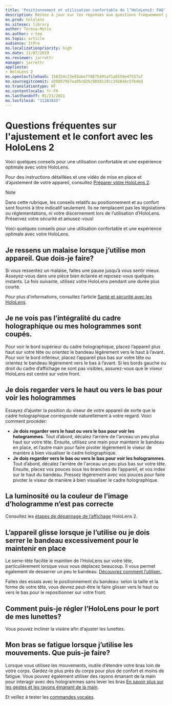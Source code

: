 ```yaml
---
title: 'Positionnement et utilisation confortable de l’HoloLens2: FAQ'
description: Restez à jour sur les réponses aux questions fréquemment posées sur l’ajustement de votre HoloLens 2 et profitez confortablement des expériences de reality mixed.
ms.prod: hololens
ms.sitesec: library
author: Teresa-Motiv
ms.author: v-tea
ms.topic: article
audience: ItPro
ms.localizationpriority: high
ms.date: 11/07/2019
ms.reviewer: jarrettr
manager: jarrettr
appliesto:
- HoloLens 2
ms.openlocfilehash: 158354c23e93abe770875491af1ab559e47557a7
ms.sourcegitcommit: d20057957aa05c025c9838119cc29264bc57b4bd
ms.translationtype: HT
ms.contentlocale: fr-FR
ms.lasthandoff: 01/21/2021
ms.locfileid: "11283835"
---
```

# Questions fréquentes sur l'ajustement et le confort avec les HoloLens 2

Voici quelques conseils pour une utilisation confortable et une expérience optimale avec votre HoloLens.

Pour des instructions détaillées et une vidéo de mise en place et d’ajustement de votre appareil, consultez [Préparer votre HoloLens 2](hololens2-setup.md).

> [!NOTE]
> Dans cette rubrique, les conseils relatifs au positionnement et au confort sont fournis à titre indicatif seulement. Ils ne remplacent pas les législations ou réglementations, ni votre discernement lors de l’utilisation d’HoloLens. Préservez votre sécurité et amusez-vous!

Voici quelques conseils pour une utilisation confortable et une expérience optimale avec votre HoloLens.

## Je ressens un malaise lorsque j’utilise mon appareil. Que dois-je faire?

Si vous ressentez un malaise, faites une pause jusqu’à vous sentir mieux. Asseyez-vous dans une pièce bien éclairée et reposez-vous quelques instants. La fois suivante, utilisez votre HoloLens pendant une durée plus courte.

Pour plus d’informations, consultez l’article [Santé et sécurité avec les HoloLens](https://go.microsoft.com/fwlink/p/?LinkId=746661).

## Je ne vois pas l’intégralité du cadre holographique ou mes hologrammes sont coupés.

Pour voir le bord supérieur du cadre holographique, placez l’appareil plus haut sur votre tête ou orientez le bandeau légèrement vers le haut à l’avant. Pour voir le bord inférieur, placez l’appareil plus bas sur votre tête ou orientez le bandeau légèrement vers le bas à l’avant. Si les bords gauche ou droit du cadre d’affichage ne sont pas visibles, assurez-vous que le viseur HoloLens est centré sur votre front.

## Je dois regarder vers le haut ou vers le bas pour voir les hologrammes

Essayez d’ajuster la position du viseur de votre appareil de sorte que le cadre holographique corresponde naturellement à votre regard. Voici comment procéder:

- **Je dois regarder vers le haut ou vers le bas pour voir les hologrammes**. Tout d’abord, décalez l’arrière de l'arceau un peu plus haut sur votre tête. Ensuite, utilisez une main pour maintenir le bandeau en place, et l’autre main pour faire pivoter légèrement le viseur de manière à bien visualiser le cadre holographique.
- **Je dois regarder vers le bas ou vers le bas pour voir les hologrammes**. Tout d’abord, décalez l’arrière de l'arceau un peu plus bas sur votre tête. Ensuite, placez vos pouces sous les branches de l’appareil, et vos index sur le haut du bandeau. Pressez légèrement avec vos pouces pour faire pivoter le viseur de manière à bien visualiser le cadre holographique.

## La luminosité ou la couleur de l’image d’hologramme n’est pas correcte

Consultez les [étapes de dépannage de l’affichage](hololens2-display.md) HoloLens 2.

## L’appareil glisse lorsque je l’utilise ou je dois serrer le bandeau excessivement pour le maintenir en place

Le serre-tête facilite le maintien de l’HoloLens sur votre tête, particulièrement lorsque vous vous déplacez beaucoup. Il vous permet également de desserrer un peu le bandeau. [Découvrez comment l’utiliser.](hololens2-setup.md#adjust-fit).

Faites des essais avec le positionnement du bandeau: selon la taille et la forme de votre tête, vous devrez peut-être le faire glisser vers le haut ou vers le bas pour le repositionner sur votre front.

## Comment puis-je régler l’HoloLens pour le port de mes lunettes?

Vous pouvez incliner la visière afin d'ajuster les lunettes.

## Mon bras se fatigue lorsque j’utilise les mouvements. Que puis-je faire?

Lorsque vous utilisez les mouvements, inutile d’étendre votre bras loin de votre corps. Gardez-le plus près du corps pour plus de confort et moins de fatigue. Vous pouvez également utiliser des rayons émanant de la main pour interagir avec des hologrammes sans lever les bras [En savoir plus sur les gestes et les rayons émanant de la main](hololens2-basic-usage.md#the-hand-tracking-frame).

Et veillez à tester les [commandes vocales](hololens-cortana.md).
